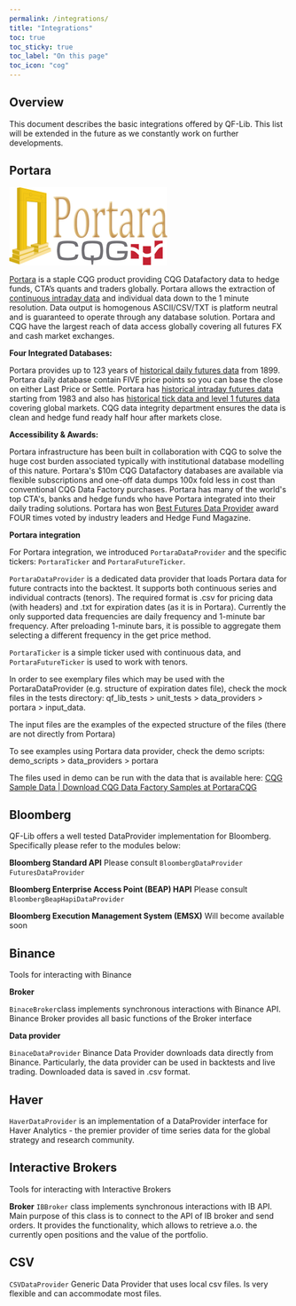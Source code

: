 ```yaml
---
permalink: /integrations/
title: "Integrations"
toc: true
toc_sticky: true
toc_label: "On this page"
toc_icon: "cog"
---
```


## Overview

This document describes the basic integrations offered by QF-Lib. This list will be extended in the future as we 
constantly work on further developments.


## Portara

![](../../assets/images/Portara-CQG_logo.png)

[Portara](https://portaracqg.com/) is a staple CQG product providing CQG Datafactory data to hedge funds, CTA’s quants
and traders globally. Portara allows the extraction
of [continuous intraday data](https://portaracqg.com/continuous-futures-data/) and individual data down to the 1 minute
resolution. Data output is homogenous ASCII/CSV/TXT is platform neutral and is guaranteed to operate through any
database solution. Portara and CQG have the largest reach of data access globally covering all futures FX and cash
market exchanges.

**Four Integrated Databases:**

Portara provides up to 123 years
of [historical daily futures data](https://portaracqg.com/historical-daily-futures-data/) from 1899. Portara daily
database contain FIVE price points so you can base the close on either Last Price or Settle. Portara
has [historical intraday futures data](https://portaracqg.com/historical-intraday-futures-data/)
starting from 1983 and also
has [historical tick data and level 1 futures data](https://portaracqg.com/historical-futures-tick-data/) covering
global markets. CQG data integrity department ensures the data is clean and hedge fund ready half hour after markets
close.

**Accessibility & Awards:**

Portara infrastructure has been built in collaboration with CQG to solve the huge cost burden associated typically with
institutional database modelling of this nature. Portara's $10m CQG Datafactory databases are available via flexible
subscriptions and one-off data dumps 100x fold less in cost than conventional CQG Data Factory purchases. Portara has
many of the world's top CTA's, banks and hedge funds who have Portara integrated into their daily trading solutions.
Portara has won [Best Futures Data Provider](https://portaracqg.com/2018/09/20/best-long-time-historical-intraday-data/)
award FOUR times voted by industry leaders and Hedge Fund Magazine.

**Portara integration**

For Portara integration, we introduced `PortaraDataProvider` and the specific tickers: `PortaraTicker` and `PortaraFutureTicker`.
 
`PortaraDataProvider` is a dedicated data provider that loads Portara data for future contracts into the backtest. It supports both continuous series and individual contracts (tenors). The required format is .csv for pricing data (with headers) and .txt for expiration dates (as it is in Portara). Currently the only supported data frequencies are daily frequency and 1-minute bar frequency. After preloading 1-minute bars, it is possible to aggregate them selecting a different frequency in the get price method.
 
`PortaraTicker` is a simple ticker used with continuous data, and `PortaraFutureTicker` is used to work with tenors.
 
In order to see exemplary files which may be used with the PortaraDataProvider (e.g. structure of expiration
  dates file), check the mock files in the tests directory:
  qf_lib_tests > unit_tests > data_providers > portara > input_data.

The input files are the examples of the expected structure of the files (there are not directly from Portara)
 
To see examples using Portara data provider, check the demo scripts:
  demo_scripts > data_providers > portara
 
The files used in demo can be run with the data that is available here:
[CQG Sample Data | Download CQG Data Factory Samples at PortaraCQG](https://portaracqg.com/sample-data/)

## Bloomberg
QF-Lib offers a well tested DataProvider implementation for Bloomberg. Specifically please refer to the modules below:

**Bloomberg Standard API**
Please consult `BloombergDataProvider` `FuturesDataProvider`

**Bloomberg Enterprise Access Point (BEAP) HAPI**
Please consult `BloombergBeapHapiDataProvider` 

**Bloomberg Execution Management System (EMSX)**
Will become available soon

## Binance
Tools for interacting with Binance

**Broker**

`BinaceBroker`class implements synchronous interactions with Binance API. 
Binance Broker provides all basic functions of the Broker interface

**Data provider**

`BinaceDataProvider` Binance Data Provider downloads data directly from Binance. Particularly, the data provider can be used in backtests and live trading.
Downloaded data is saved in .csv format.

## Haver
`HaverDataProvider` is an implementation of a DataProvider interface for  Haver Analytics - the premier provider of time series data for the global strategy and research community.

## Interactive Brokers
Tools for interacting with Interactive Brokers

**Broker**
`IBBroker`
class implements synchronous interactions with IB API. 
 Main purpose of this class is to connect to the API of IB broker and send orders. It provides the functionality, 
which allows to retrieve a.o. the currently open positions and the value of the portfolio.

## CSV
`CSVDataProvider`
Generic Data Provider that uses local csv files. Is very flexible and can accommodate most files.